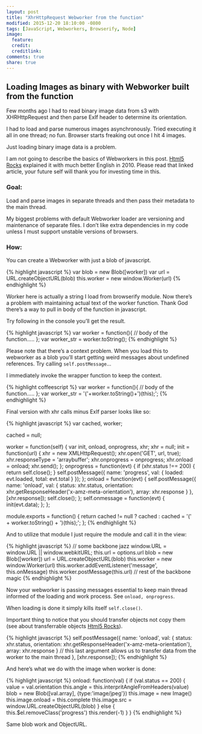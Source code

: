 ```yaml
---
layout: post
title: "XhrHttpRequest Webworker from the function"
modified: 2015-12-20 18:10:00 -0800
tags: [JavaScript, Webworkers, Browserify, Node]
image:
  feature:
  credit:
  creditlink:
comments: true
share: true
---
```



## Loading Images as binary with Webworker built from the function

Few months ago I had to read binary image data from s3 with XHRHttpRequest and then parse ExIf header to determine its orientation.

I had to load and parse numerous images asynchronously. Tried executing it all in one thread; no fun. Browser starts freaking out once I hit 4 images.

Just loading binary image data is a problem.

I am not going to describe the basics of Webworkers in this post. [Html5 Rocks](http://www.html5rocks.com/en/tutorials/workers/basics/) explained it with much better English in 2010.
Please read that linked article, your future self will thank you for investing time in this.

### Goal:
Load and parse images in separate threads and then pass their metadata to the main thread.

My biggest problems with default Webworker loader are versioning and maintenance of separate files. I don’t like extra dependencies in my code unless I must support unstable versions of browsers.

### How:
You can create a Webworker with just a blob of javascript.

{% highlight javascript %}
var blob = new Blob([worker])
var url = URL.createObjectURL(blob)
this.worker = new window.Worker(url)
{% endhighlight %}

Worker here is actually a string I load from browserify module.
Now there’s a problem with maintaining actual text of the worker function. Thank God there’s a way to pull in body of the function in javascript.

Try following in the console you’ll get the result.

{% highlight javascript %}
var worker = function(){
 // body of the function…..
};
var worker_str = worker.toString();
{% endhighlight %}

Please note that there’s a context problem. When you load this to webworker as a blob you’ll start getting weird messages about undefined references. Try calling `self.postMessage`...

I immediately invoke the wrapper function to keep the context.

{% highlight coffeescript %}
var worker = function(){
 // body of the function…..
};
var worker_str = '('+worker.toString()+')(this);';
{% endhighlight %}

Final version with xhr calls minus ExIf parser looks like so:

{% highlight javascript %}
var cached, worker;

cached = null;

worker = function(self) {
  var init, onload, onprogress, xhr;
  xhr = null;
  init = function(url) {
    xhr = new XMLHttpRequest();
    xhr.open('GET', url, true);
    xhr.responseType = 'arraybuffer';
    xhr.onprogress = onprogress;
    xhr.onload = onload;
    xhr.send();
  };
  onprogress = function(evt) {
    if (xhr.status !== 200) {
      return self.close();
    }
    self.postMessage({
      name: 'progress',
      val: {
        loaded: evt.loaded,
        total: evt.total
      }
    });
  };
  onload = function(evt) {
    self.postMessage({
      name: 'onload',
      val: {
        status: xhr.status,
        orientation: xhr.getResponseHeader('x-amz-meta-orientation'),
        array: xhr.response
      }
    }, [xhr.response]);
    self.close();
  };
  self.onmessage = function(evt) {
    init(evt.data);
  };
};

module.exports = function() {
  return cached != null ? cached : cached = '(' + worker.toString() + ')(this);';
};
{% endhighlight %}

And to utilize that module I just require the module and call it in the view:

{% highlight javascript %}
// some backbone jazz
window.URL = window.URL || window.webkitURL;
this.url = options.url
blob = new Blob([worker])
url = URL.createObjectURL(blob)
this.worker = new window.Worker(url)
this.worker.addEventListener('message', this.onMessage)
this.worker.postMessage(this.url)
// rest of the backbone magic
{% endhighlight %}

Now your webworker is passing messages essential to keep main thread informed of the loading and work process. See `onload, onprogress`.

When loading is done it simply kills itself `self.close()`.

Important thing to notice that you should transfer objects not copy them (see about transferrable objects [Html5 Rocks](http://www.html5rocks.com/en/tutorials/workers/basics/#toc-transferrables)).

{% highlight javascript %}
self.postMessage({
  name: 'onload',
  val: {
    status: xhr.status,
    orientation: xhr.getResponseHeader('x-amz-meta-orientation'),
    array: xhr.response
  }
// this last argument allows us to transfer data from the worker to the main thread
}, [xhr.response]);
{% endhighlight %}

And here’s what we do with the image when worker is done:

{% highlight javascript %}
onload: function(val) {
  if (val.status == 200) {
    value = val.orientation
    this.angle = this.interpritAngleFromHeaders(value)
    blob = new Blob([val.array], {type:'image/jpeg'})
    this.image = new Image()
    this.image.onload = this.complete
    this.image.src = window.URL.createObjectURL(blob)
  } else {
    this.$el.removeClass('progress')
    this.render(-1)
  }
}
{% endhighlight %}

Same blob work and ObjectURL.